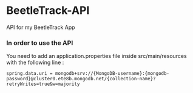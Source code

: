 # BeetleTrack-API
API for my BeetleTrack App



### In order to use the API
  You need to add an application.properties file inside src/main/resources with the following line : 
  <p><code>spring.data.uri = mongodb+srv://{MongoDB-username}:{mongodb-password}@cluster0.ete8b.mongodb.net/{collection-name}?retryWrites=true&w=majority</code></p>
